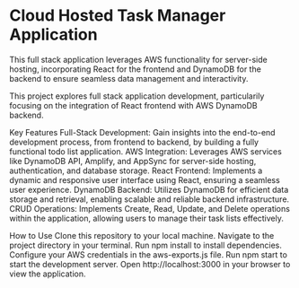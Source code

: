 # Cloud Hosted Task Manager Application
This full stack application leverages AWS functionality for server-side hosting, incorporating React for the frontend and DynamoDB for the backend to ensure seamless data management and interactivity.

This project explores full stack application development, particularily focusing on the integration of React frontend with AWS DynamoDB backend. 

Key Features
Full-Stack Development: Gain insights into the end-to-end development process, from frontend to backend, by building a fully functional todo list application.
AWS Integration: Leverages AWS services like DynamoDB API, Amplify, and AppSync for server-side hosting, authentication, and database storage.
React Frontend: Implements a dynamic and responsive user interface using React, ensuring a seamless user experience.
DynamoDB Backend: Utilizes DynamoDB for efficient data storage and retrieval, enabling scalable and reliable backend infrastructure.
CRUD Operations: Implements Create, Read, Update, and Delete operations within the application, allowing users to manage their task lists effectively.

How to Use
Clone this repository to your local machine.
Navigate to the project directory in your terminal.
Run npm install to install dependencies.
Configure your AWS credentials in the aws-exports.js file.
Run npm start to start the development server.
Open http://localhost:3000 in your browser to view the application.
